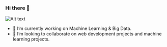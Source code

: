### Hi there 👋
![Alt text](https://i.imgur.com/m3rJOcD.jpg)


<!--
**Jaswanth19-596/Jaswanth19-596** is a ✨ _special_ ✨ repository because its `README.md` (this file) appears on your GitHub profile.
- 🌱 I’m currently learning 
- 🤔 I’m looking for help with ...
- 💬 Ask me about 
- 📫 How to reach me: ...
- 😄 Pronouns: ...
- ⚡ Fun fact: ...


Here are some ideas to get you started:
-->
- 🔭 I’m currently working on Machine Learning & Big Data.
- 👯 I’m looking to collaborate on web development projects and machine learning projects.

